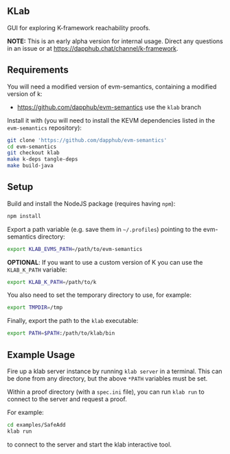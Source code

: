 ## KLab

GUI for exploring K-framework reachability proofs.

**NOTE:** This is an early alpha version for internal usage.
Direct any questions in an issue or at <https://dapphub.chat/channel/k-framework>.

## Requirements

You will need a modified version of evm-semantics, containing a modified version of k:

-   <https://github.com/dapphub/evm-semantics> use the `klab` branch

Install it with (you will need to install the KEVM dependencies listed in the `evm-semantics` repository):

```sh
git clone 'https://github.com/dapphub/evm-semantics'
cd evm-semantics
git checkout klab
make k-deps tangle-deps
make build-java
```

## Setup

Build and install the NodeJS package (requires having `npm`):

```sh
npm install
```

Export a path variable (e.g. save them in `~/.profiles`) pointing to the evm-semantics directory:

```sh
export KLAB_EVMS_PATH=/path/to/evm-semantics
```

**OPTIONAL**: If you want to use a custom version of K you can use the `KLAB_K_PATH` variable:

```sh
export KLAB_K_PATH=/path/to/k
```

You also need to set the temporary directory to use, for example:

```sh
export TMPDIR=/tmp
```

Finally, export the path to the `klab` executable:

```sh
export PATH=$PATH:/path/to/klab/bin
```

## Example Usage

Fire up a klab server instance by running `klab server` in a terminal.
This can be done from any directory, but the above `*PATH` variables must be set.

Within a proof directory (with a `spec.ini` file), you can run `klab run` to connect to the server and request a proof.

For example:

```sh
cd examples/SafeAdd
klab run
```

to connect to the server and start the klab interactive tool.
